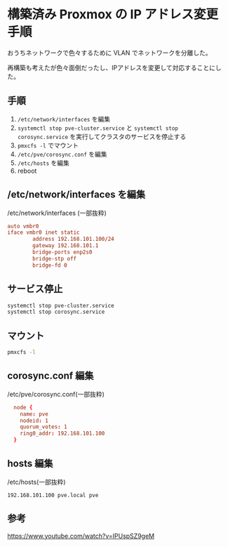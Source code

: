 # 構築済み Proxmox の IP アドレス変更手順

おうちネットワークで色々するために VLAN でネットワークを分離した。

再構築も考えたが色々面倒だったし、IPアドレスを変更して対応することにした。

## 手順

1. `/etc/network/interfaces` を編集
1. `systemctl stop pve-cluster.service` と `systemctl stop corosync.service` を実行してクラスタのサービスを停止する
1. `pmxcfs -l` でマウント
1. `/etc/pve/corosync.conf` を編集
1. `/etc/hosts` を編集
1. reboot

## /etc/network/interfaces を編集

/etc/network/interfaces (一部抜粋)

```conf
auto vmbr0
iface vmbr0 inet static
        address 192.168.101.100/24
        gateway 192.168.101.1
        bridge-ports enp2s0
        bridge-stp off
        bridge-fd 0
```

## サービス停止

```bash
systemctl stop pve-cluster.service
systemctl stop corosync.service
```

## マウント

```bash
pmxcfs -l
```

## corosync.conf 編集

/etc/pve/corosync.conf(一部抜粋)

```conf
  node {
    name: pve
    nodeid: 1
    quorum_votes: 1
    ring0_addr: 192.168.101.100
  }
```
## hosts 編集

/etc/hosts(一部抜粋)

```config
192.168.101.100 pve.local pve
```

## 参考

https://www.youtube.com/watch?v=IPUspSZ9geM